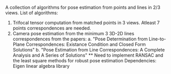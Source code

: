 A collection of algorithms for pose estimation from points and lines in 2/3 views.
List of algorithms:
  1. Trifocal tensor computation from matched points in 3 views. Atleast 7 points correspondences are needed.
  2. Camera pose estimation from the minimum 3 3D-2D lines correspondences from the papers: 
    a. "Pose Determination from Line-to-Plane Correspondences: Existance Condition and Closed Form Solutions"
    b. "Pose Estimation from Line Correspondences: A Complete Analysis and A Series of Solutions"
   ** Need to implement RANSAC and the least square methods for robust pose estimation 
Dependencies:
  Eigen linear algebra library
